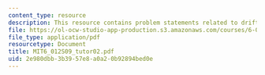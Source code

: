 ```yaml
---
content_type: resource
description: This resource contains problem statements related to drift conduction.
file: https://ol-ocw-studio-app-production.s3.amazonaws.com/courses/6-012-microelectronic-devices-and-circuits-spring-2009/2e980dbb3b3957e8a0a20b92894bed0e_MIT6_012S09_tutor02.pdf
file_type: application/pdf
resourcetype: Document
title: MIT6_012S09_tutor02.pdf
uid: 2e980dbb-3b39-57e8-a0a2-0b92894bed0e
---
```

